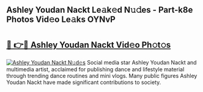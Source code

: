 ## Ashley Youdan Nackt Le𝚊k𝚎d N𝚞𝚍es - Part-k8e Photos Vid𝚎o Le𝚊ks OYNvP

# <h2><a href="http://fb78hlw.evod.top/?m=Ashley+Youdan+Nackt">🔗 👉🔴 Ashley Youdan Nackt Vid𝚎o Ph𝚘t𝚘s</a></h2>

[![Ashley Youdan Nackt N𝚞d𝚎s](https://i.imgur.com/8V9OHl7.gif)](http://fb78hlw.evod.top/?m=Ashley+Youdan+Nackt)
Social media star Ashley Youdan Nackt and multimedia artist, acclaimed for publishing dance and lifestyle material through trending dance routines and mini vlogs. Many public figures Ashley Youdan Nackt have made significant contributions to society. 

